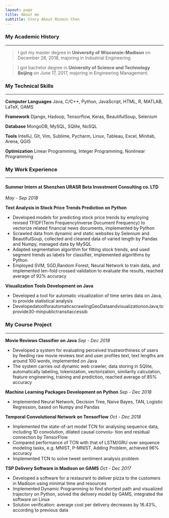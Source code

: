 ```yaml
---
layout: page
title: About me
subtitle: Story About Minmin Chen
---
```


### My Academic History
------
> I got my master degree in **University of Wisconsin-Madison** on December 28, 2018, majoring in Industrial Engineering.

> I got bachelor degree in **University of Science and Technology Beijing** on June 17, 2017, majoring in Engineering Management.

### My Technical Skills
------
**Computer Languages**    Java, C/C++, Python, JavaScript, HTML, R, MATLAB, LaTeX, GAMS

**Framework**    Django, Hadoop, Tensorflow, Keras, BeautifulSoup, Selenium

**Database**    MongoDB, MySQL, SQlite, NoSQL

**Tools**    IntelliJ, Git, Vim, Sublime, Pycharm, Linux, Tableau, Excel, Minitab, Arena, QGIS

**Optimization**    Linear Programming, Integer Programming, Nonlinear Programming

### My Work Experience
------
#### Summer Intern at Shenzhen URASR Beta Investment Consulting co. LTD 

*May - Sep 2018*

**Text Analysis in Stock Price Trends Prediction on Python**
- Developed models for predicting stock price trends by employing revised TFIDF(Term FrequencyInverse Document Frequency) to vectorize related financial news documents, implemented by Python
- Scrawled data from dynamic and static websites by Selenium and BeautifulSoup, collected and cleaned data of varied length by Pandas and Numpy, managed data by MySQL
- Adapted segmentation algorithm for fitting stock trends, and used segment trends as labels for classifier, implemented algorithms by Python
- Employed SVM, SGD,Random Forest, Neural Network to train data, and implemented ten-fold crossed validation to evaluate the results, reached average of 92% accuracy

**Visualization Tools Development on Java**
- Developed a tool for automatic visualization of time series data on Java, to provide statistical analysis
- DevelopedatoolforautomaticscrawlingGeoDataandvisualizationonJava,toprovide30-minpublictransitaccessib

### My Course Project
------
**Movie Reviews Classifier on Java**
*Sep - Dec 2018*
- Developed a system for evaluating perceived trustworthiness of users by feeding raw movie reviews text and user profiles text, text lengths are around 100 words, implemented on Java
- The system carries out dynamic web crawler, data storing in SQlite, automatically labeling, tokenization, vectorization, similarity calculation, feature engineering, training and prediction, reached average of 85% accuracy

**Machine Learning Packages Development on Python**
*Sep - Dec 2018*
- Implemented Neural Network, Decision Tree, Naive Bayes, TAN, Logistic Regression, based on Numpy and Pandas

**Temporal Convolutional Network on TensorFlow**
*Oct - Dec 2018*
- Implemented the state-of-art model TCN for analysing sequence data, including 1D convolution, dilated causal convolu-
tion and residual connection by TensorFlow
- Compared performance of TCN with that of LSTM/GRU over sequence modeling tasks, e.g. MNIST, P-MNIST, Adding
Problem, achieved 96% accuracy
- Implemented TCN to solve tweet sentiment analysis problem

**TSP Delivery Software in Madison on GAMS**
*Oct - Dec 2017*
- Developed a software for a restaurant to deliver pizza to the customers in Madison using minimal time and resources
- Implemented Dynamic Programming to find shortest path and visualized trajectory on Python, solved the delivery model
by GAMS, integrated the software on Linux
- Solution verification: average cost per delivery decreases by 16.43%, according to previous data
